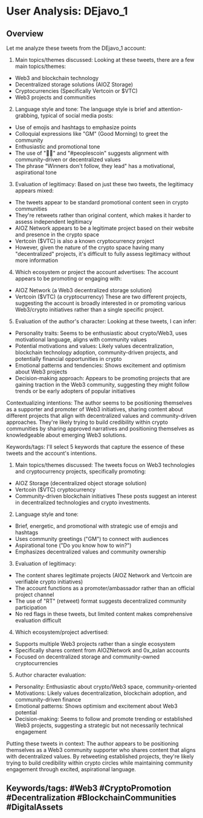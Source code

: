 # User Analysis: DEjavo_1

## Overview

<think>
Let me analyze these tweets from the DEjavo_1 account:

1. Main topics/themes discussed:
Looking at these tweets, there are a few main topics/themes:
- Web3 and blockchain technology
- Decentralized storage solutions (AIOZ Storage)
- Cryptocurrencies (Specifically Vertcoin or $VTC)
- Web3 projects and communities

2. Language style and tone:
The language style is brief and attention-grabbing, typical of social media posts:
- Use of emojis and hashtags to emphasize points
- Colloquial expressions like "GM" (Good Morning) to greet the community
- Enthusiastic and promotional tone
- The use of "✊🏼" and "#peoplescoin" suggests alignment with community-driven or decentralized values
- The phrase "Winners don't follow, they lead" has a motivational, aspirational tone

3. Evaluation of legitimacy:
Based on just these two tweets, the legitimacy appears mixed:
- The tweets appear to be standard promotional content seen in crypto communities
- They're retweets rather than original content, which makes it harder to assess independent legitimacy
- AIOZ Network appears to be a legitimate project based on their website and presence in the crypto space
- Vertcoin ($VTC) is also a known cryptocurrency project
- However, given the nature of the crypto space having many "decentralized" projects, it's difficult to fully assess legitimacy without more information

4. Which ecosystem or project the account advertises:
The account appears to be promoting or engaging with:
- AIOZ Network (a Web3 decentralized storage solution)
- Vertcoin ($VTC) (a cryptocurrency)
These are two different projects, suggesting the account is broadly interested in or promoting various Web3/crypto initiatives rather than a single specific project.

5. Evaluation of the author's character:
Looking at these tweets, I can infer:
- Personality traits: Seems to be enthusiastic about crypto/Web3, uses motivational language, aligns with community values
- Potential motivations and values: Likely values decentralization, blockchain technology adoption, community-driven projects, and potentially financial opportunities in crypto
- Emotional patterns and tendencies: Shows excitement and optimism about Web3 projects
- Decision-making approach: Appears to be promoting projects that are gaining traction in the Web3 community, suggesting they might follow trends or be early adopters of popular initiatives

Contextualizing intentions: The author seems to be positioning themselves as a supporter and promoter of Web3 initiatives, sharing content about different projects that align with decentralized values and community-driven approaches. They're likely trying to build credibility within crypto communities by sharing approved narratives and positioning themselves as knowledgeable about emerging Web3 solutions.

Keywords/tags: I'll select 5 keywords that capture the essence of these tweets and the account's intentions.
</think>

1. Main topics/themes discussed:
The tweets focus on Web3 technologies and cryptocurrency projects, specifically promoting:
- AIOZ Storage (decentralized object storage solution)
- Vertcoin ($VTC) cryptocurrency
- Community-driven blockchain initiatives
These posts suggest an interest in decentralized technologies and crypto investments.

2. Language style and tone:
- Brief, energetic, and promotional with strategic use of emojis and hashtags
- Uses community greetings ("GM") to connect with audiences
- Aspirational tone ("Do you know how to win?")
- Emphasizes decentralized values and community ownership

3. Evaluation of legitimacy:
- The content shares legitimate projects (AIOZ Network and Vertcoin are verifiable crypto initiatives)
- The account functions as a promoter/ambassador rather than an official project channel
- The use of "RT" (retweet) format suggests decentralized community participation
- No red flags in these tweets, but limited content makes comprehensive evaluation difficult

4. Which ecosystem/project advertised:
- Supports multiple Web3 projects rather than a single ecosystem
- Specifically shares content from AIOZNetwork and 0x_aslan accounts
- Focused on decentralized storage and community-owned cryptocurrencies

5. Author character evaluation:
- Personality: Enthusiastic about crypto/Web3 space, community-oriented
- Motivations: Likely values decentralization, blockchain adoption, and community-driven finance
- Emotional patterns: Shows optimism and excitement about Web3 potential
- Decision-making: Seems to follow and promote trending or established Web3 projects, suggesting a strategic but not necessarily technical engagement

Putting these tweets in context: The author appears to be positioning themselves as a Web3 community supporter who shares content that aligns with decentralized values. By retweeting established projects, they're likely trying to build credibility within crypto circles while maintaining community engagement through excited, aspirational language.

Keywords/tags: #Web3 #CryptoPromotion #Decentralization #BlockchainCommunities #DigitalAssets
---
